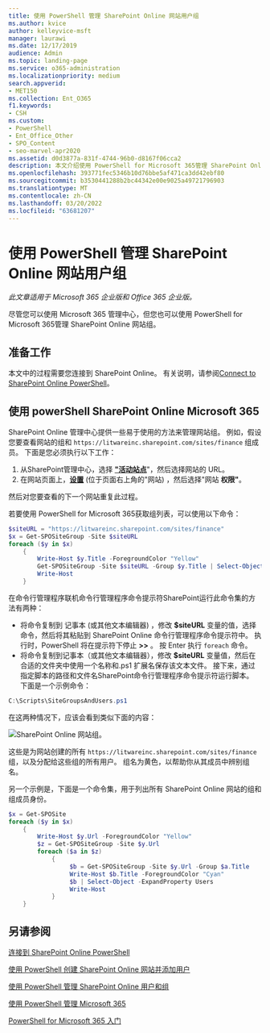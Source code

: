 ```yaml
---
title: 使用 PowerShell 管理 SharePoint Online 网站用户组
ms.author: kvice
author: kelleyvice-msft
manager: laurawi
ms.date: 12/17/2019
audience: Admin
ms.topic: landing-page
ms.service: o365-administration
ms.localizationpriority: medium
search.appverid:
- MET150
ms.collection: Ent_O365
f1.keywords:
- CSH
ms.custom:
- PowerShell
- Ent_Office_Other
- SPO_Content
- seo-marvel-apr2020
ms.assetid: d0d3877a-831f-4744-96b0-d8167f06cca2
description: 本文介绍使用 PowerShell for Microsoft 365管理 SharePoint Online 网站组的过程。
ms.openlocfilehash: 393771fec5346b10d76bbe5af471ca3dd42ebf80
ms.sourcegitcommit: b3530441288b2bc44342e00e9025a49721796903
ms.translationtype: MT
ms.contentlocale: zh-CN
ms.lasthandoff: 03/20/2022
ms.locfileid: "63681207"
---
```

# <a name="manage-sharepoint-online-site-groups-with-powershell"></a>使用 PowerShell 管理 SharePoint Online 网站用户组

*此文章适用于 Microsoft 365 企业版和 Office 365 企业版。* 

尽管您可以使用 Microsoft 365 管理中心，但您也可以使用 PowerShell for Microsoft 365管理 SharePoint Online 网站组。

## <a name="before-you-begin"></a>准备工作

本文中的过程需要您连接到 SharePoint Online。 有关说明，请参阅[Connect to SharePoint Online PowerShell](/powershell/sharepoint/sharepoint-online/connect-sharepoint-online)。

## <a name="view-sharepoint-online-with-powershell-for-microsoft-365"></a>使用 powerShell SharePoint Online Microsoft 365

SharePoint Online 管理中心提供一些易于使用的方法来管理网站组。 例如，假设您要查看网站的组和 `https://litwareinc.sharepoint.com/sites/finance` 组成员。 下面是您必须执行以下工作：

1. 从SharePoint管理中心，选择 <a href="https://go.microsoft.com/fwlink/?linkid=2185220" target="_blank">**"活动站点**</a>"，然后选择网站的 URL。
2. 在网站页面上，<a href="https://go.microsoft.com/fwlink/?linkid=2185072" target="_blank">**设置**</a> (位于页面右上角的"网站) ，然后选择"网站 **权限"**。

然后对您要查看的下一个网站重复此过程。

若要使用 PowerShell for Microsoft 365获取组列表，可以使用以下命令：

```powershell
$siteURL = "https://litwareinc.sharepoint.com/sites/finance"
$x = Get-SPOSiteGroup -Site $siteURL
foreach ($y in $x)
    {
        Write-Host $y.Title -ForegroundColor "Yellow"
        Get-SPOSiteGroup -Site $siteURL -Group $y.Title | Select-Object -ExpandProperty Users
        Write-Host
    }
```

在命令行管理程序联机命令行管理程序命令提示符SharePoint运行此命令集的方法有两种：

- 将命令复制到 记事本 (或其他文本编辑器) ，修改 **$siteURL** 变量的值，选择命令，然后将其粘贴到 SharePoint Online 命令行管理程序命令提示符中。 执行时，PowerShell 将在提示符下停止 **>>** 。 按 Enter 执行 `foreach` 命令。<br/>
- 将命令复制到记事本（或其他文本编辑器），修改 **$siteURL** 变量值，然后在合适的文件夹中使用一个名称和.ps1 扩展名保存该文本文件。 接下来，通过指定脚本的路径和文件名SharePoint命令行管理程序命令提示符运行脚本。 下面是一个示例命令：

```powershell
C:\Scripts\SiteGroupsAndUsers.ps1
```

在这两种情况下，应该会看到类似下面的内容：

![SharePoint Online 网站组。](../media/SPO-site-groups.png)

这些是为网站创建的所有 `https://litwareinc.sharepoint.com/sites/finance`组，以及分配给这些组的所有用户。 组名为黄色，以帮助你从其成员中辨别组名。

另一个示例是，下面是一个命令集，用于列出所有 SharePoint Online 网站的组和组成员身份。

```powershell
$x = Get-SPOSite
foreach ($y in $x)
    {
        Write-Host $y.Url -ForegroundColor "Yellow"
        $z = Get-SPOSiteGroup -Site $y.Url
        foreach ($a in $z)
            {
                 $b = Get-SPOSiteGroup -Site $y.Url -Group $a.Title
                 Write-Host $b.Title -ForegroundColor "Cyan"
                 $b | Select-Object -ExpandProperty Users
                 Write-Host
            }
    }
```

## <a name="see-also"></a>另请参阅

[连接到 SharePoint Online PowerShell](/powershell/sharepoint/sharepoint-online/connect-sharepoint-online)

[使用 PowerShell 创建 SharePoint Online 网站并添加用户](create-sharepoint-sites-and-add-users-with-powershell.md)

[使用 PowerShell 管理 SharePoint Online 用户和组](manage-sharepoint-users-and-groups-with-powershell.md)

[使用 PowerShell 管理 Microsoft 365](manage-microsoft-365-with-microsoft-365-powershell.md)

[PowerShell for Microsoft 365 入门](getting-started-with-microsoft-365-powershell.md)
